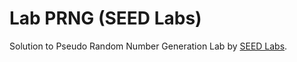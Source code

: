# Lab PRNG (SEED Labs)

Solution to Pseudo Random Number Generation Lab by [SEED Labs](https://seedsecuritylabs.org).
